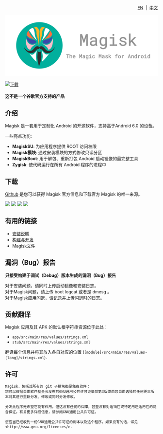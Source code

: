 <div align="right">
<a href="/README.MD">EN</a> &nbsp;|&nbsp;
<a href="/README_zh-CN">中文</a>
</div>

![](docs/images/logo.png)

[![下载](https://img.shields.io/badge/dynamic/json?color=green&label=Downloads&query=totalString&url=https%3A%2F%2Fraw.githubusercontent.com%2Ftopjohnwu%2Fmagisk-files%2Fcount%2Fcount.json&cacheSeconds=1800)](https://raw.githubusercontent.com/topjohnwu/magisk-files/count/count.json)

#### 这不是一个谷歌官方支持的产品

## 介绍

Magisk 是一套用于定制化 Android 的开源软件，支持高于Android 6.0 的设备。<br>

一些亮点功能:

- **MagiskSU**: 为应用程序提供 ROOT 访问权限
- **Magisk模块**: 通过安装模块的方式修改只读分区
- **MagiskBoot**: 用于解包、重新打包 Android 启动镜像的最完整工具
- **Zygisk**: 使代码运行在所有 Android 程序的进程中

## 下载

[Github](https://github.com/topjohnwu/Magisk/) 是您可以获得 Magisk 官方信息和下载官方 Magisk 的唯一来源。

[![](https://img.shields.io/badge/Magisk-v26.1-blue)](https://github.com/topjohnwu/Magisk/releases/tag/v26.1)
[![](https://img.shields.io/badge/Magisk%20Beta-v26.1-blue)](https://github.com/topjohnwu/Magisk/releases/tag/v26.1)
[![](https://img.shields.io/badge/Magisk-Canary-red)](https://raw.githubusercontent.com/topjohnwu/magisk-files/canary/app-release.apk)
[![](https://img.shields.io/badge/Magisk-Debug-red)](https://raw.githubusercontent.com/topjohnwu/magisk-files/canary/app-debug.apk)

## 有用的链接

- [安装说明](https://topjohnwu.github.io/Magisk/install.html)
- [构建与开发](https://topjohnwu.github.io/Magisk/build.html)
- [Magisk文件](https://topjohnwu.github.io/Magisk/)

## 漏洞（Bug）报告

**只接受构建于调试（Debug）版本生成的漏洞（Bug）报告**

对于安装问题，请同时上传启动镜像和安装日志。<br>
对于Magisk问题，请上传 boot logcat 或者是 dmesg 。<br>
对于Magisk应用闪退，请记录并上传闪退时的日志。

## 贡献翻译

Magisk 应用及其 APK 的默认根字符串资源位于此处：

- `app/src/main/res/values/strings.xml`
- `stub/src/main/res/values/strings.xml`

翻译每个信息并将其放入各自对应的位置 (`[module]/src/main/res/values-[lang]/strings.xml`).

## 许可

    Magisk，包括其所有的 git 子模块都是免费软件：
    您可以根据自由软件基金会发布的GNU通用公共许可证条款第3版或由您自由选择的任何更高版本对其进行重新分发、修改或同时分发修改。

    分发此程序是希望它能有作用，但这没有任何的保障，甚至没有对适销性或特定用途适用性的隐含保证。有关更多详细信息，请参阅GNU通用公共许可证。

    您应当已经收到一份GNU通用公共许可证的副本以及这个程序。如果没有的话，详见<http://www.gnu.org/licenses/>.
